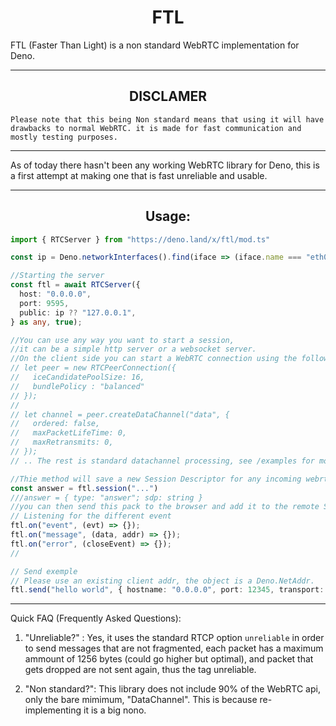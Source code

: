 # <center>FTL </center>

FTL (Faster Than Light) is a non standard WebRTC implementation for Deno.

---
## <center>DISCLAMER</center>

```
Please note that this being Non standard means that using it will have drawbacks to normal WebRTC. it is made for fast communication and mostly testing purposes.
```
----

As of today there hasn't been any working WebRTC library for Deno, this is a first attempt at making one that is fast unreliable and usable.

---
## <center>Usage: </center>

```ts
import { RTCServer } from "https://deno.land/x/ftl/mod.ts"

const ip = Deno.networkInterfaces().find(iface => (iface.name === "eth0" || iface.name === "Ethernet" || iface.name === "en0") && iface.family === "IPv4")?.address;

//Starting the server
const ftl = await RTCServer({
  host: "0.0.0.0",
  port: 9595,
  public: ip ?? "127.0.0.1",
} as any, true);

//You can use any way you want to start a session,
//it can be a simple http server or a websocket server.
//On the client side you can start a WebRTC connection using the following code:
// let peer = new RTCPeerConnection({
//   iceCandidatePoolSize: 16,
//   bundlePolicy : "balanced"
// });
//
// let channel = peer.createDataChannel("data", {
//   ordered: false,
//   maxPacketLifeTime: 0,
//   maxRetransmits: 0,
// });
// .. The rest is standard datachannel processing, see /examples for more info.

//Thie method will save a new Session Descriptor for any incoming webrtc connection. the argument is a string.
const answer = ftl.session("...")
///answer = { type: "answer"; sdp: string }
//you can then send this pack to the browser and add it to the remote SessionDescription. (see )
// Listening for the different event
ftl.on("event", (evt) => {});
ftl.on("message", (data, addr) => {});
ftl.on("error", (closeEvent) => {});
//

// Send exemple
// Please use an existing client addr, the object is a Deno.NetAddr.
ftl.send("hello world", { hostname: "0.0.0.0", port: 12345, transport: "udp"}) //
```

---
Quick FAQ (Frequently Asked Questions):

1. "Unreliable?" : Yes, it uses the standard RTCP option `unreliable` in order to send messages that are not fragmented, each packet has a maximum ammount of 1256 bytes (could go higher but optimal), and packet that gets dropped are not sent again, thus the tag unreliable.

2. "Non standard?": This library does not include 90% of the WebRTC api, only the bare mimimum, "DataChannel". This is because re-implementing it is a big nono.



